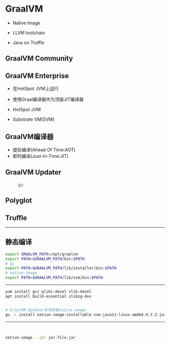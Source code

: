 # GraalVM





- Native Image
- LLVM toolchain

- Java on Truffle
## GraalVM Community

## GraalVM Enterprise
- 在HotSpot JVM上运行
- 使用Graal编译器作为顶层JIT编译器

- HotSpot JVM


- Substrate VM(SVM)


## GraalVM编译器


- 提前编译(Ahead Of Time:AOT)
- 即时编译(Just-In-Time:JIT)


## GraalVM Updater
> gu

## Polyglot


## Truffle

---
## 静态编译

```sh
export GRAALVM_PATH=/opt/graalvm
export PATH=$GRAALVM_PATH/bin:$PATH
# gu
export PATH=$GRAALVM_PATH/lib/installer/bin:$PATH
# native-image
export PATH=$GRAALVM_PATH/lib/svm/bin:$PATH


```

---

```sh
yum install gcc glibc-devel zlib-devel
apt install build-essential zlib1g-dev


# GraalVM Updater本地安装native-image
gu -L install native-image-installable-svm-java11-linux-amd64-X.Y.Z.jar

```


---

```sh


native-image --jar jar-file.jar

```